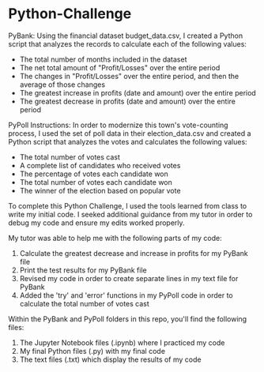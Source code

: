 # Python-Challenge

PyBank:
Using the financial dataset budget_data.csv, I created a Python script that analyzes the records to calculate each of the following values: 
- The total number of months included in the dataset
- The net total amount of "Profit/Losses" over the entire period
- The changes in "Profit/Losses" over the entire period, and then the average of those changes
- The greatest increase in profits (date and amount) over the entire period
- The greatest decrease in profits (date and amount) over the entire period

PyPoll Instructions:
In order to modernize this town's vote-counting process, I used the set of poll data in their election_data.csv and created a Python script that analyzes the votes and calculates the following values: 
- The total number of votes cast
- A complete list of candidates who received votes
- The percentage of votes each candidate won
- The total number of votes each candidate won
- The winner of the election based on popular vote

To complete this Python Challenge, I used the tools learned from class to write my initial code. I seeked additional guidance from my tutor in order to debug my code and ensure my edits worked properly.

My tutor was able to help me with the following parts of my code:

1. Calculate the greatest decrease and increase in profits for my PyBank file 
2. Print the test results for my PyBank file 
3. Revised my code in order to create separate lines in my text file for PyBank 
4. Added the 'try' and 'error' functions in my PyPoll code in order to calculate the total number of votes cast 

Within the PyBank and PyPoll folders in this repo, you'll find the following files: 
1. The Jupyter Notebook files (.ipynb) where I practiced my code 
2. My final Python files (.py) with my final code 
3. The text files (.txt) which display the results of my code 


